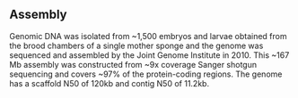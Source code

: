 Assembly
--------

Genomic DNA was isolated from \~1,500 embryos and larvae obtained from
the brood chambers of a single mother sponge and the genome was
sequenced and assembled by the Joint Genome Institute in 2010. This
\~167 Mb assembly was constructed from \~9x coverage Sanger shotgun
sequencing and covers \~97% of the protein-coding regions. The genome
has a scaffold N50 of 120kb and contig N50 of 11.2kb.
